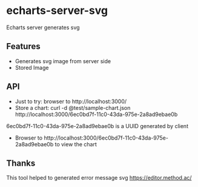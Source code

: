 # echarts-server-svg
Echarts server generates svg

## Features
* Generates svg image from server side
* Stored Image


## API
* Just to try: browser to http://localhost:3000/
* Store a chart: curl  -d @test/sample-chart.json http://localhost:3000/6ec0bd7f-11c0-43da-975e-2a8ad9ebae0b

6ec0bd7f-11c0-43da-975e-2a8ad9ebae0b is a UUID generated by client

* Browser to http://localhost:3000/6ec0bd7f-11c0-43da-975e-2a8ad9ebae0b to view the chart


## Thanks

This tool helped to generated error message svg
https://editor.method.ac/


